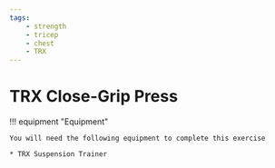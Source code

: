```yaml
---
tags:
    - strength
    - tricep
    - chest
    - TRX
---
```


#  TRX Close-Grip Press

!!! equipment "Equipment"

    You will need the following equipment to complete this exercise
    
    * TRX Suspension Trainer